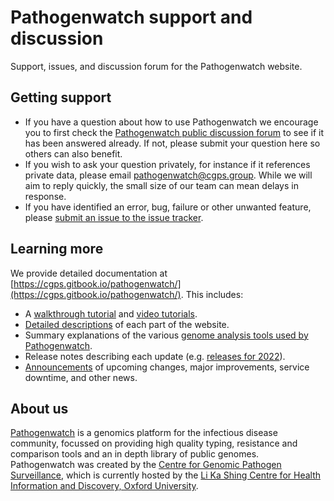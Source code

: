 # Pathogenwatch support and discussion
Support, issues, and discussion forum for the Pathogenwatch website.

## Getting support
 - If you have a question about how to use Pathogenwatch we encourage you to first check the [Pathogenwatch public discussion forum](https://github.com/orgs/pathogenwatch-oss/discussions) to see if it has been answered already. If not, please submit your question here so others can also benefit. 
 - If you wish to ask your question privately, for instance if it references private data, please email [pathogenwatch@cgps.group](mailto:pathogenwatch@cgps.group). While we will aim to reply quickly, the small size of our team can mean delays in response.
 - If you have identified an error, bug, failure or other unwanted feature, please [submit an issue to the issue tracker](https://github.com/pathogenwatch-oss/support/issues).

## Learning more
We provide detailed documentation at [https://cgps.gitbook.io/pathogenwatch/](https://cgps.gitbook.io/pathogenwatch/). This includes:
 - A [walkthrough tutorial](https://cgps.gitbook.io/pathogenwatch/a-getting-started-tutorial) and [video tutorials](https://cgps.gitbook.io/pathogenwatch/video-tutorials).
 - [Detailed descriptions](https://cgps.gitbook.io/pathogenwatch/how-to-use-pathogenwatch) of each part of the website.
 - Summary explanations of the various [genome analysis tools used by Pathogenwatch](https://cgps.gitbook.io/pathogenwatch/technical-descriptions).
 - Release notes describing each update (e.g. [releases for 2022](https://cgps.gitbook.io/pathogenwatch/release-notes-2022)).
 - [Announcements](https://cgps.gitbook.io/pathogenwatch/announcements-2022) of upcoming changes, major improvements, service downtime, and other news.

## About us
 [Pathogenwatch](https://pathogen.watch/) is a genomics platform for the infectious disease community, focussed on providing high quality typing, resistance and comparison tools and an in depth library of public genomes. Pathogenwatch was created by the [Centre for Genomic Pathogen Surveillance](https://www.pathogensurveillance.net/), which is currently hosted by the [Li Ka Shing Centre for Health Information and Discovery, Oxford University](https://www.bdi.ox.ac.uk/).

